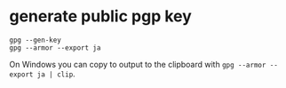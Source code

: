 ﻿# generate public pgp key

```
gpg --gen-key
gpg --armor --export ja
```

On Windows you can copy to output to the clipboard with `gpg --armor --export ja | clip`.